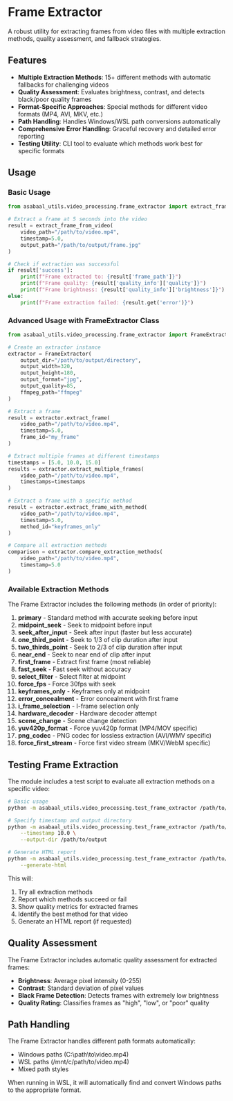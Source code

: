 # Frame Extractor

A robust utility for extracting frames from video files with multiple extraction methods, quality assessment, and fallback strategies.

## Features

- **Multiple Extraction Methods**: 15+ different methods with automatic fallbacks for challenging videos
- **Quality Assessment**: Evaluates brightness, contrast, and detects black/poor quality frames
- **Format-Specific Approaches**: Special methods for different video formats (MP4, AVI, MKV, etc.)
- **Path Handling**: Handles Windows/WSL path conversions automatically
- **Comprehensive Error Handling**: Graceful recovery and detailed error reporting
- **Testing Utility**: CLI tool to evaluate which methods work best for specific formats

## Usage

### Basic Usage

```python
from asabaal_utils.video_processing.frame_extractor import extract_frame_from_video

# Extract a frame at 5 seconds into the video
result = extract_frame_from_video(
    video_path="/path/to/video.mp4",
    timestamp=5.0,
    output_path="/path/to/output/frame.jpg"
)

# Check if extraction was successful
if result['success']:
    print(f"Frame extracted to: {result['frame_path']}")
    print(f"Frame quality: {result['quality_info']['quality']}")
    print(f"Frame brightness: {result['quality_info']['brightness']}")
else:
    print(f"Frame extraction failed: {result.get('error')}")
```

### Advanced Usage with FrameExtractor Class

```python
from asabaal_utils.video_processing.frame_extractor import FrameExtractor

# Create an extractor instance
extractor = FrameExtractor(
    output_dir="/path/to/output/directory",
    output_width=320,
    output_height=180,
    output_format="jpg",
    output_quality=85,
    ffmpeg_path="ffmpeg"
)

# Extract a frame
result = extractor.extract_frame(
    video_path="/path/to/video.mp4",
    timestamp=5.0,
    frame_id="my_frame"
)

# Extract multiple frames at different timestamps
timestamps = [5.0, 10.0, 15.0]
results = extractor.extract_multiple_frames(
    video_path="/path/to/video.mp4",
    timestamps=timestamps
)

# Extract a frame with a specific method
result = extractor.extract_frame_with_method(
    video_path="/path/to/video.mp4",
    timestamp=5.0,
    method_id="keyframes_only"
)

# Compare all extraction methods
comparison = extractor.compare_extraction_methods(
    video_path="/path/to/video.mp4",
    timestamp=5.0
)
```

### Available Extraction Methods

The Frame Extractor includes the following methods (in order of priority):

1. **primary** - Standard method with accurate seeking before input
2. **midpoint_seek** - Seek to midpoint before input
3. **seek_after_input** - Seek after input (faster but less accurate)
4. **one_third_point** - Seek to 1/3 of clip duration after input
5. **two_thirds_point** - Seek to 2/3 of clip duration after input
6. **near_end** - Seek to near end of clip after input
7. **first_frame** - Extract first frame (most reliable)
8. **fast_seek** - Fast seek without accuracy
9. **select_filter** - Select filter at midpoint
10. **force_fps** - Force 30fps with seek
11. **keyframes_only** - Keyframes only at midpoint
12. **error_concealment** - Error concealment with first frame
13. **i_frame_selection** - I-frame selection only
14. **hardware_decoder** - Hardware decoder attempt
15. **scene_change** - Scene change detection
16. **yuv420p_format** - Force yuv420p format (MP4/MOV specific)
17. **png_codec** - PNG codec for lossless extraction (AVI/WMV specific)
18. **force_first_stream** - Force first video stream (MKV/WebM specific)

## Testing Frame Extraction

The module includes a test script to evaluate all extraction methods on a specific video:

```bash
# Basic usage
python -m asabaal_utils.video_processing.test_frame_extractor /path/to/video.mp4

# Specify timestamp and output directory
python -m asabaal_utils.video_processing.test_frame_extractor /path/to/video.mp4 \
    --timestamp 10.0 \
    --output-dir /path/to/output

# Generate HTML report
python -m asabaal_utils.video_processing.test_frame_extractor /path/to/video.mp4 \
    --generate-html
```

This will:
1. Try all extraction methods
2. Report which methods succeed or fail
3. Show quality metrics for extracted frames
4. Identify the best method for that video
5. Generate an HTML report (if requested)

## Quality Assessment

The Frame Extractor includes automatic quality assessment for extracted frames:

- **Brightness**: Average pixel intensity (0-255)
- **Contrast**: Standard deviation of pixel values
- **Black Frame Detection**: Detects frames with extremely low brightness
- **Quality Rating**: Classifies frames as "high", "low", or "poor" quality

## Path Handling

The Frame Extractor handles different path formats automatically:

- Windows paths (C:\path\to\video.mp4)
- WSL paths (/mnt/c/path/to/video.mp4)
- Mixed path styles

When running in WSL, it will automatically find and convert Windows paths to the appropriate format.